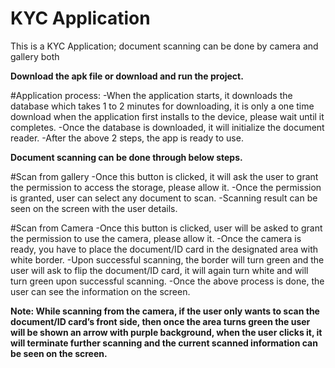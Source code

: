 # KYC Application

This is a KYC Application; document scanning can be done by camera and gallery both

**Download the apk file or download and run the project.**

#Application process:
-When the application starts, it downloads the database which takes 1 to 2 minutes for downloading, it is only a one time download when the application first 
installs to the device, please wait until it completes.
-Once the database is downloaded, it will initialize the document reader.
-After the above 2 steps, the app is ready to use.

**Document scanning can be done through below steps.**

#Scan from gallery
-Once this button is clicked, it will ask the user to grant the permission to access the storage, please allow it.
-Once the permission is granted, user can select any document to scan.
-Scanning result can be seen on the screen with the user details.
 
#Scan from Camera
-Once this button is clicked, user will be asked to grant the permission to use the camera, please allow it.
-Once the camera is ready, you have to place the document/ID card in the designated area with white border.
-Upon successful scanning, the border will turn green and the user will ask to flip the document/ID card, it will again turn white and will turn green upon 
successful scanning.
-Once the above process is done, the user can see the information on the screen.

**Note: While scanning from the camera, if the user only wants to scan the document/ID card’s front side, 
then once the area turns green the user will be shown an arrow with purple background, 
when the user clicks it, it will terminate further scanning and the current scanned information can be seen on the screen.**
